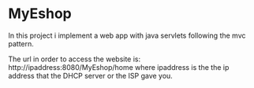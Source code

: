 # MyEshop
In this project i implement a web app with java servlets  following the mvc pattern.

The url in order to access the website is: http://ipaddress:8080/MyEshop/home where ipaddress is the the ip address that the DHCP server or
the ISP gave you.
